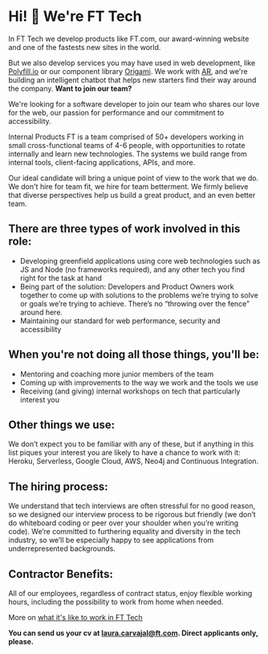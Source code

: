 Hi! 👋 We're FT Tech
============

In FT Tech we develop products like FT.com, our award-winning website and one of the fastests new sites in the world.

But we also develop services you may have used in web development, like [Polyfill.io](https://polyfill.io/v2/docs/) or our component library [Origami](http://origami.ft.com/). We work with [AR](https://labs.ft.com/experiment/2017/06/06/inklink.html), and we're building an intelligent chatbot that helps new starters find their way around the company. **Want to join our team?**

We're looking for a software developer to join our team who shares our love for the web, our passion for performance
and our commitment to accessibility.

Internal Products FT is a team comprised of 50+ developers working in small cross-functional teams of 4-6 people,
with opportunities to rotate internally and learn new technologies. The systems we build range from internal tools,
client-facing applications, APIs, and more.

Our ideal candidate will bring a unique point of view to the work that we do. We don't hire for team fit, we hire
for team betterment. We firmly believe that diverse perspectives help us build a great product, and an even better team.

There are three types of work involved in this role:
----------------------------------------------------
* Developing greenfield applications using core web technologies such as JS and Node (no frameworks required),
  and any other tech you find right for the task at hand
* Being part of the solution: Developers and Product Owners work together to come up with solutions to the problems
  we’re trying to solve or goals we’re trying to achieve. There’s no “throwing over the fence” around here.
* Maintaining our standard for web performance, security and accessibility

When you're not doing all those things, you'll be:
--------------------------------------------------
* Mentoring and coaching more junior members of the team
* Coming up with improvements to the way we work and the tools we use
* Receiving (and giving) internal workshops on tech that particularly interest you

Other things we use:
--------------------
We don’t expect you to be familiar with any of these, but if anything in this list piques your interest you are
likely to have a chance to work with it: Heroku, Serverless, Google Cloud, AWS, Neo4j and Continuous Integration.

The hiring process:
-------------------
We understand that tech interviews are often stressful for no good reason, so we designed our interview process
to be rigorous but friendly (we don’t do whiteboard coding or peer over your shoulder when you’re writing code).
We’re committed to furthering equality and diversity in the tech industry, so we’ll be especially happy to see 
applications from underrepresented backgrounds. 

Contractor Benefits:
--------------------
All of our employees, regardless of contract status, enjoy flexible working hours, including the possibility to
work from home when needed.


More on [what it's like to work in FT Tech](https://twitter.com/lc512k/status/933748080356265985)

**You can send us your cv at laura.carvajal@ft.com. Direct applicants only, please.**
